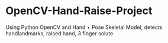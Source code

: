 # OpenCV-Hand-Raise-Project
Using Python OpenCV and Hand + Pose Skeletal Model, detects handlandmarks, raised hand, 3 finger solute
